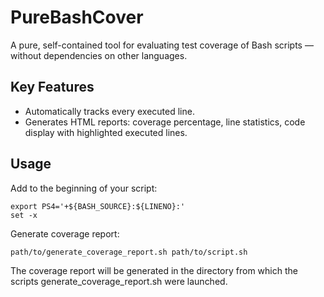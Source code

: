 # PureBashCover

A pure, self-contained tool for evaluating test coverage of Bash scripts — without dependencies on other languages.

## Key Features

- Automatically tracks every executed line.
- Generates HTML reports: coverage percentage, line statistics, code display with highlighted executed lines.

## Usage

Add to the beginning of your script:

```
export PS4='+${BASH_SOURCE}:${LINENO}:'
set -x
```

Generate coverage report:

```
path/to/generate_coverage_report.sh path/to/script.sh
```


The coverage report will be generated in the directory from which the scripts generate_coverage_report.sh were launched.
